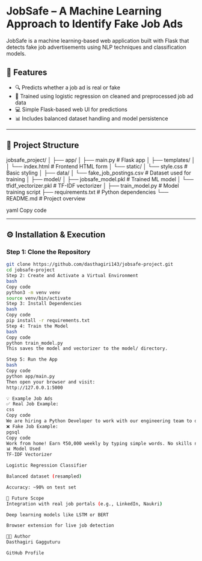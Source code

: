 # JobSafe – A Machine Learning Approach to Identify Fake Job Ads

JobSafe is a machine learning-based web application built with Flask that detects fake job advertisements using NLP techniques and classification models.

## 🚀 Features

- 🔍 Predicts whether a job ad is real or fake
- 🧠 Trained using logistic regression on cleaned and preprocessed job ad data
- 💻 Simple Flask-based web UI for predictions
- 📊 Includes balanced dataset handling and model persistence

---

## 📁 Project Structure

jobsafe_project/
│
├── app/
│ ├── main.py # Flask app
│ ├── templates/
│ │ └── index.html # Frontend HTML form
│ └── static/
│ └── style.css # Basic styling
│
├── data/
│ └── fake_job_postings.csv # Dataset used for training
│
├── model/
│ ├── jobsafe_model.pkl # Trained ML model
│ └── tfidf_vectorizer.pkl # TF-IDF vectorizer
│
├── train_model.py # Model training script
├── requirements.txt # Python dependencies
└── README.md # Project overview

yaml
Copy code

---

## ⚙️ Installation & Execution

### Step 1: Clone the Repository

```bash
git clone https://github.com/dasthagiri143/jobsafe-project.git
cd jobsafe-project
Step 2: Create and Activate a Virtual Environment
bash
Copy code
python3 -m venv venv
source venv/bin/activate
Step 3: Install Dependencies
bash
Copy code
pip install -r requirements.txt
Step 4: Train the Model
bash
Copy code
python train_model.py
This saves the model and vectorizer to the model/ directory.

Step 5: Run the App
bash
Copy code
python app/main.py
Then open your browser and visit:
http://127.0.0.1:5000

💡 Example Job Ads
✅ Real Job Example:
css
Copy code
We are hiring a Python Developer to work with our engineering team to develop and maintain high-quality software. Must have experience in Django and REST APIs.
❌ Fake Job Example:
pgsql
Copy code
Work from home! Earn ₹50,000 weekly by typing simple words. No skills needed. Click here to register: http://scamjob.link
📊 Model Used
TF-IDF Vectorizer

Logistic Regression Classifier

Balanced dataset (resampled)

Accuracy: ~90% on test set

🧠 Future Scope
Integration with real job portals (e.g., LinkedIn, Naukri)

Deep learning models like LSTM or BERT

Browser extension for live job detection

👨‍💻 Author
Dasthagiri Gagguturu

GitHub Profile
